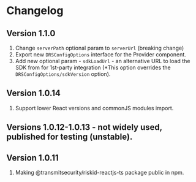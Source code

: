 # Changelog

## Version 1.1.0
1. Change `serverPath` optional param to `serverUrl` (breaking change)
2. Export new `DRSConfigOptions` interface for the Provider component.
3. Add new optional param - `sdkLoadUrl` - an alternative URL to load the SDK from for 1st-party integration (*This option overrides the `DRSConfigOptions/sdkVersion` option).

## Version 1.0.14
1. Support lower React versions and commonJS modules import.

## Versions 1.0.12-1.0.13 - not widely used, published for testing (unstable).

## Version 1.0.11
1. Making @transmitsecurity/riskid-reactjs-ts package public in npm.